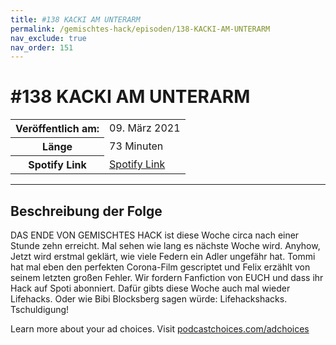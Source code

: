 ```yaml
---
title: #138 KACKI AM UNTERARM
permalink: /gemischtes-hack/episoden/138-KACKI-AM-UNTERARM
nav_exclude: true
nav_order: 151
---
```


# #138 KACKI AM UNTERARM
<table class="resp-table dcf-table dcf-table-responsive dcf-table-bordered dcf-table-striped dcf-w-100%">
                    <tbody>
                        <tr>
                            <th scope="row">Veröffentlich am:</th>
                            <td data-label="Veröffentlich am:">09. März 2021</td>
                        </tr>
                        <tr>
                            <th scope="row">Länge </th>
                            <td data-label="Länge ">73 Minuten</td>
                        </tr><tr>
                                <th scope="row">Spotify Link</th>
                                <td data-label="Spotify Link"><a href="https://open.spotify.com/episode/3Vv2eqHjVOrig5fMwlNMOV">Spotify Link</a></td>
                            </tr></tbody>
                </table>

***

## Beschreibung der Folge

<div>
<p>DAS ENDE VON GEMISCHTES HACK ist diese Woche circa nach einer Stunde zehn erreicht. Mal sehen wie lang es nächste Woche wird. Anyhow, Jetzt wird erstmal geklärt, wie viele Federn ein Adler ungefähr hat. Tommi hat mal eben den perfekten Corona-Film gescriptet und Felix erzählt von seinem letzten großen Fehler. Wir fordern Fanfiction von EUCH und dass ihr Hack auf Spoti abonniert. Dafür gibts diese Woche auch mal wieder Lifehacks. Oder wie Bibi Blocksberg sagen würde: Lifehackshacks. Tschuldigung!</p><p> </p><p>Learn more about your ad choices. Visit <a href="https://podcastchoices.com/adchoices">podcastchoices.com/adchoices</a></p>  
</div>


